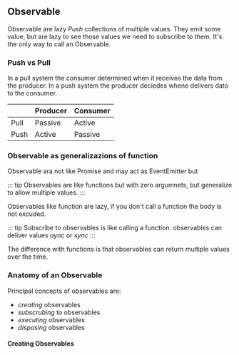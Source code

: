 ## Observable

Observable are lazy *Push* collections of multiple values. They emit some value, but are lazy to see those
values we need to subscribe to them. It's the only way to call an Observable.

### Push vs Pull

In a pull system the consumer determined when it receives the data from the producer. 
In a push system the producer deciedes whene delivers dato to the consumer.

| | Producer | Consumer|
|-| -------  | ------- |
| Pull | Passive | Active |
| Push | Active  | Passive |

### Observable as generalizazions of function

Observable ara not like Promise and may act as EventEmitter but

::: tip
Observables are like functions but with zero argumnets, but generalize to 
allow multiple values.
:::

Observables like function are lazy, if you don't call a function the body is not excuded. 

::: tip
Subscribe to observables is like calling a function. observables can deliver values *aync* 
or *sync*
:::

The difference with functions is that observables can return multiple values over the time.

### Anatomy of an Observable

Principal concepts of observables are:

* *creating* observables
* *subscrubing* to observables
* *executing* observables
* *disposing* observables

#### Creating Observables
